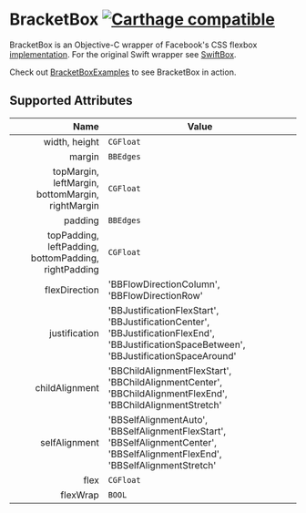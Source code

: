 # BracketBox [![Carthage compatible](https://img.shields.io/badge/Carthage-compatible-4BC51D.svg?style=flat)](https://github.com/Carthage/Carthage)

BracketBox is an Objective-C wrapper of Facebook's CSS flexbox [implementation](https://github.com/facebook/css-layout). For the original Swift wrapper see [SwiftBox](https://github.com/joshaber/SwiftBox).

Check out [BracketBoxExamples](https://github.com/andersfrank/BracketBoxExamples) to see BracketBox in action.

## Supported Attributes

Name | Value
----:|------
width, height | `CGFloat`
margin | `BBEdges`
topMargin, leftMargin, bottomMargin, rightMargin | `CGFloat`
padding | `BBEdges`
topPadding, leftPadding, bottomPadding, rightPadding | `CGFloat`
flexDirection | 'BBFlowDirectionColumn', 'BBFlowDirectionRow'
justification | 'BBJustificationFlexStart', 'BBJustificationCenter', 'BBJustificationFlexEnd', 'BBJustificationSpaceBetween', 'BBJustificationSpaceAround'
childAlignment | 'BBChildAlignmentFlexStart', 'BBChildAlignmentCenter', 'BBChildAlignmentFlexEnd', 'BBChildAlignmentStretch'
selfAlignment | 'BBSelfAlignmentAuto', 'BBSelfAlignmentFlexStart', 'BBSelfAlignmentCenter', 'BBSelfAlignmentFlexEnd', 'BBSelfAlignmentStretch'
flex | `CGFloat`
flexWrap | `BOOL`

